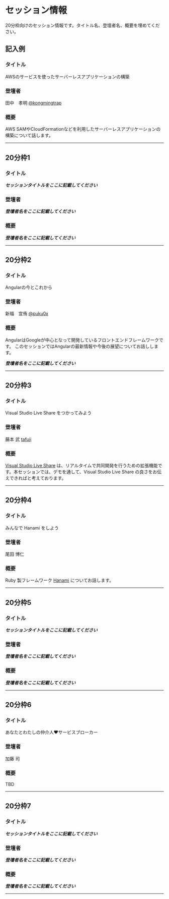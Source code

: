 # セッション情報

20分枠向けのセッション情報です。タイトル名、登壇者名、概要を埋めてください。

## 記入例

### タイトル

AWSのサービスを使ったサーバーレスアプリケーションの構築

### 登壇者

田中　孝明 [@kongmingtrap](https://twitter.com/kongmingtrap)

### 概要

AWS SAMやCloudFormationなどを利用したサーバーレスアプリケーションの構築について話します。

***

## 20分枠1

### タイトル

***セッションタイトルをここに記載してください***

### 登壇者

***登壇者名をここに記載してください***

### 概要

***登壇者名をここに記載してください***

***

## 20分枠2

### タイトル

Angularの今とこれから

### 登壇者

新福　宜侑 [@puku0x](https://twitter.com/puku0x)

### 概要

AngularはGoogleが中心となって開発しているフロントエンドフレームワークです。
このセッションではAngularの最新情報や今後の展望についてお話しします。


***登壇者名をここに記載してください***

***

## 20分枠3

### タイトル

Visual Studio Live Share をつかってみよう

### 登壇者

藤本 武 [tafuji](https://connpass.com/user/Takeshi_Fujimoto/)

### 概要

[Visual Studio Live Share](https://visualstudio.microsoft.com/ja/services/live-share/) は、リアルタイムで共同開発を行うための拡張機能です。本セッションでは、デモを通して、Visual Studio Live Share の良さをお伝えできればと考えております。

***

## 20分枠4

### タイトル

みんなで Hanami をしよう

### 登壇者

尾田 博仁

### 概要

Ruby 製フレームワーク [Hanami](http://hanamirb.org/) についてお話します。

***

## 20分枠5

### タイトル

***セッションタイトルをここに記載してください***

### 登壇者

***登壇者名をここに記載してください***

### 概要

***登壇者名をここに記載してください***

***

## 20分枠6

### タイトル

あなたとわたしの仲介人♥サービスブローカー

### 登壇者

加藤 司

### 概要

TBD

***

## 20分枠7

### タイトル

***セッションタイトルをここに記載してください***

### 登壇者

***登壇者名をここに記載してください***

### 概要

***登壇者名をここに記載してください***

***
